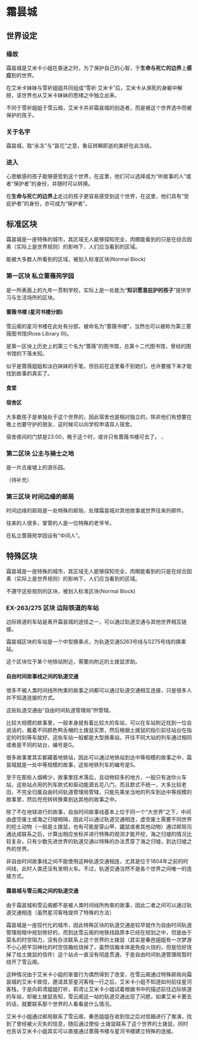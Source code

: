 # 霜昙城

## 世界设定

### 缘故

霜昙城是艾米卡小姐在昏迷之时，为了保护自己的心智，于**生命与死亡的边界**上**感应**到的世界。

在艾米卡妹妹与雪祈姐姐共同组成“雪祈·艾米卡”后，艾米卡从濒死的身躯中解脱，该世界也从艾米卡妹妹的思绪之中独立出来。

不同于雪祈姐姐于雪云阁，艾米卡并非霜昙城的创造者，而是被这个世界选中而被保护的孩子。

### 关于名字

霜昙城，取“永冻”与“昙花”之意，象征转瞬即逝的美好在此冻结。

### 进入

心思敏感的孩子能够感受到这个世界，在这里，他们可以选择成为“听故事的人”或者“保护者”的身份，并随时可以转换。

在**生命与死亡的边界上**走过的孩子更容易感受到这个世界，在这里，他们具有“受庇护者”的身份，亦可成为“保护者”。


## 标准区块

霜昙城是一座特殊的城市，其区域无人能够探知完全，肉眼能看到的只是在综合因素（实际上是世界规则）的影响下，人们应当看到的区域。

能被大多数人所看到的区域，被划入标准区块(Normal Block)

### 第一区块 私立蔷薇苑学园

是一所表面上的九年一贯制学校，实际上是一处能为“**知识愿意庇护的孩子**”提供学习与生活场所的区块。

#### 蔷薇书楼 (星河书楼分部)

雪云阁的星河书楼在此处有分部，被命名为“蔷薇书楼”，当然也可以被称为第三蔷薇图书馆(Rose Library III)。

是第一区块上历史上的第三个名为“蔷薇”的图书馆，总第十二代图书馆，曾经的图书馆的下落未知。

似乎是蔷薇姐姐和淡白妹妹的手笔，但目前在这里看不到她们，也许要接下来才能找到故事的真实了。

#### 食堂

#### 宿舍区

大多数孩子是单独处于这个世界的，因此宿舍也是相对独立的，除非他们有想要在晚上也要守护的朋友，这时候可以向学校申请双人宿舍。

宿舍夜间的门禁是23:00，晚于这个时，或许只有蔷薇书楼可去了。
、
### 第二区块 公主与骑士之地

是一片古废墟上的游乐园。

（待补充）

### 第三区块 时间边缘的邮局

时间边缘的邮局是一处特殊的邮局，处理霜昙城对其他故事或世界往来的邮件。

往来的人很多，掌管的人是一位特殊的老爷爷。

在私立蔷薇苑学园设有“中间人”。

## 特殊区块

霜昙城是一座特殊的城市，其区域无人能够探知完全，肉眼能看到的只是在综合因素（实际上是世界规则）的影响下，人们应当看到的区域。

不遵守这些规则的区块，被划入标准区块(Normal Block)

### EX-263/275 区块 边际铁道的车站

边际铁道的车站是离开霜昙城的途径之一，可以通过轨道交通与其他世界相互链接。

霜昙城区块的车站是一个中型换乘点，为轨道交通S263号线与S275号线的换乘站。

这个区块位于某个地铁站附近，需要向附近的土拨鼠求助。

#### 自由时间故事线之间的轨道交通

很多不被人类时间线所拘束的故事之间都可以通过轨道交通相互连接，只是很多人并不知道连接的方式。

这些轨道交通由“自由时间轨道管理局”所管辖。

比较大规模的故事里，一般本身就有着比较大的车站，可以在车站附近找到一位会说话的，戴着不同颜色鸭舌帽的土拨鼠买票，然后根据土拨鼠的指引前往站台在指定的时刻等车就好。这些车站一般都是大型换乘站，开往不同大站的列车通过相同或者是不同的站台，编号是G。

很多故事里其实都藏着地铁站，因此可以通过地铁站到达中等规模的故事之中，霜昙城就是一处中等规模的故事，这些地铁列车的编号是S。

至于在那些人烟稀少，故事里技术落后，且动物较多的地方，一般只有迷你火车站，这些站点用的列车款式和驱动能源五花八门，而且款式不统一，大多比较老旧，不完全归属自由时间轨道管理局管辖，只能先乘坐当地的列车到达中等规模的故事里，然后兜兜转转换乘到达其他的故事之中。

除了不在地球进行的故事，自由时间故事线基本上位于同一个“大世界”之下，中间由虚空废土或海之归墟相隔，因此可以通过轨道交通相连，虚空废土需要不同世界的挖土动物（一般是土拨鼠，也有可能是穿山甲、鼹鼠或者其他动物）通过邮局沟通达成联系之后，计算出相应坐标并进行特殊的观测才能开挖，海之归墟的情况比较复杂，只有少数先进世界的轨道交通以特殊的办法贯穿了海之归墟，到达归墟之外的世界。

非自由时间故事线之间不能使用这种轨道交通相连，尤其是位于1804年之前的时间线，此时人类还没有发明火车。不过，轨道交通当然不是各个世界之间唯一的连接方式。

#### 霜昙城与雪云阁之间的轨道交通

由于霜昙城和雪云阁都不是被人类时间线所拘束的故事，因此二者之间可以通过轨道交通相连（虽然星河客栈提供了特殊的方法）

霜昙城是一座现代化的城市，因此特殊区块的轨道交通是较早就作为自由时间轨道管理局暗中规划修好的，而到达雪云阁的地铁线路原本已经在规划之中，但是由于莫名的时空阻力，没有办法联系上这个世界的土拨鼠（其实是秦邑姐姐有一次梦游不小心把芊羽神社的时空信箱给烧掉了，虽然信箱本体是免疫火烧的，但是恰好烧掉了给土拨鼠的信件）这个站点一直没有彻底贯通，于是自由时间轨道管理局暂时绕开了雪云阁。

这种情况由于艾米卡小姐的笨蛋行为偶然得到了改变，在雪云阁通过特殊邮局向霜昙城的艾米卡致信，邀请其至星河客栈一行之后，艾米卡小姐不知道如何前往星河客栈，于是向莉鸢姐姐打听，莉鸢让艾米卡小姐试着根据书中的描述前往边际铁道的车站，却被土拨鼠告知，雪云阁这一站的轨道交通出现了问题，如果艾米卡要去的话，就要联系那个世界的人看看是什么情况。

艾米卡小姐通过邮局联系了雪云阁，秦邑姐姐在收到信之后对信箱进行了推演，找到了曾经被火灭失的信息，随后通过使役·土拨鼠联系了这个世界的土拨鼠，同时也告诉艾米卡小姐其实可以直接通过蔷薇书楼与星河书楼建立特殊的连接。

